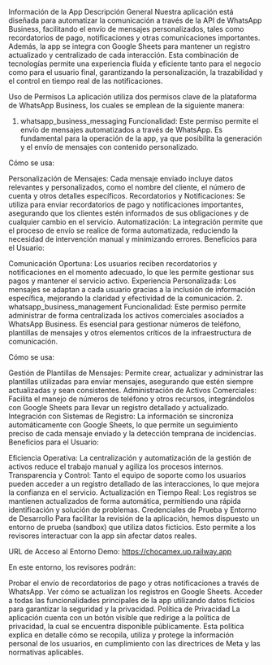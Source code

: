 Información de la App
Descripción General
Nuestra aplicación está diseñada para automatizar la comunicación a través de la API de WhatsApp Business, facilitando el envío de mensajes personalizados, tales como recordatorios de pago, notificaciones y otras comunicaciones importantes. Además, la app se integra con Google Sheets para mantener un registro actualizado y centralizado de cada interacción. Esta combinación de tecnologías permite una experiencia fluida y eficiente tanto para el negocio como para el usuario final, garantizando la personalización, la trazabilidad y el control en tiempo real de las notificaciones.

Uso de Permisos
La aplicación utiliza dos permisos clave de la plataforma de WhatsApp Business, los cuales se emplean de la siguiente manera:

1. whatsapp_business_messaging
Funcionalidad:
Este permiso permite el envío de mensajes automatizados a través de WhatsApp. Es fundamental para la operación de la app, ya que posibilita la generación y el envío de mensajes con contenido personalizado.

Cómo se usa:

Personalización de Mensajes: Cada mensaje enviado incluye datos relevantes y personalizados, como el nombre del cliente, el número de cuenta y otros detalles específicos.
Recordatorios y Notificaciones: Se utiliza para enviar recordatorios de pago y notificaciones importantes, asegurando que los clientes estén informados de sus obligaciones y de cualquier cambio en el servicio.
Automatización: La integración permite que el proceso de envío se realice de forma automatizada, reduciendo la necesidad de intervención manual y minimizando errores.
Beneficios para el Usuario:

Comunicación Oportuna: Los usuarios reciben recordatorios y notificaciones en el momento adecuado, lo que les permite gestionar sus pagos y mantener el servicio activo.
Experiencia Personalizada: Los mensajes se adaptan a cada usuario gracias a la inclusión de información específica, mejorando la claridad y efectividad de la comunicación.
2. whatsapp_business_management
Funcionalidad:
Este permiso permite administrar de forma centralizada los activos comerciales asociados a WhatsApp Business. Es esencial para gestionar números de teléfono, plantillas de mensajes y otros elementos críticos de la infraestructura de comunicación.

Cómo se usa:

Gestión de Plantillas de Mensajes: Permite crear, actualizar y administrar las plantillas utilizadas para enviar mensajes, asegurando que estén siempre actualizadas y sean consistentes.
Administración de Activos Comerciales: Facilita el manejo de números de teléfono y otros recursos, integrándolos con Google Sheets para llevar un registro detallado y actualizado.
Integración con Sistemas de Registro: La información se sincroniza automáticamente con Google Sheets, lo que permite un seguimiento preciso de cada mensaje enviado y la detección temprana de incidencias.
Beneficios para el Usuario:

Eficiencia Operativa: La centralización y automatización de la gestión de activos reduce el trabajo manual y agiliza los procesos internos.
Transparencia y Control: Tanto el equipo de soporte como los usuarios pueden acceder a un registro detallado de las interacciones, lo que mejora la confianza en el servicio.
Actualización en Tiempo Real: Los registros se mantienen actualizados de forma automática, permitiendo una rápida identificación y solución de problemas.
Credenciales de Prueba y Entorno de Desarrollo
Para facilitar la revisión de la aplicación, hemos dispuesto un entorno de prueba (sandbox) que utiliza datos ficticios. Esto permite a los revisores interactuar con la app sin afectar datos reales.

URL de Acceso al Entorno Demo: https://chocamex.up.railway.app

En este entorno, los revisores podrán:

Probar el envío de recordatorios de pago y otras notificaciones a través de WhatsApp.
Ver cómo se actualizan los registros en Google Sheets.
Acceder a todas las funcionalidades principales de la app utilizando datos ficticios para garantizar la seguridad y la privacidad.
Política de Privacidad
La aplicación cuenta con un botón visible que redirige a la política de privacidad, la cual se encuentra disponible públicamente. Esta política explica en detalle cómo se recopila, utiliza y protege la información personal de los usuarios, en cumplimiento con las directrices de Meta y las normativas aplicables.
